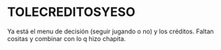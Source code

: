 # TOLECREDITOSYESO
Ya está el menu de decisión (seguir jugando o no) y los créditos. Faltan cositas y combinar con lo q hizo chapita. 
